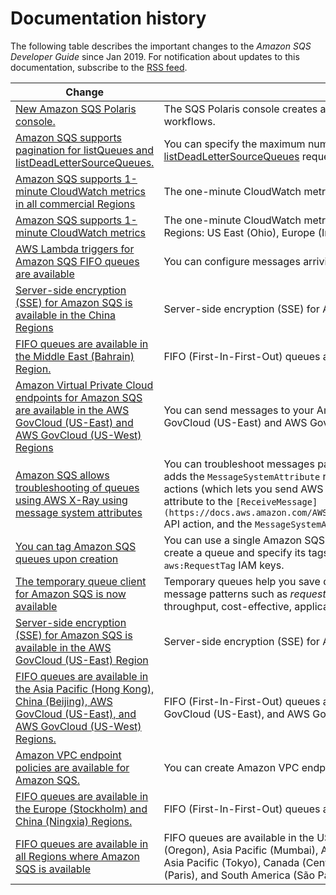 # Documentation history<a name="sqs-release-notes"></a>

The following table describes the important changes to the *Amazon SQS Developer Guide* since Jan 2019\. For notification about updates to this documentation, subscribe to the [RSS feed](https://docs.aws.amazon.com/AWSSimpleQueueService/latest/SQSDeveloperGuide/recent-updates.rss)\.

| Change | Description | Date | 
| --- |--- |--- |
| [New Amazon SQS Polaris console\.](https://docs.aws.amazon.com/AWSSimpleQueueService/latest/SQSDeveloperGuide/sqs-configuring.html) | The SQS Polaris console creates a [new user experience](https://docs.aws.amazon.com/AWSSimpleQueueService/latest/SQSDeveloperGuide/sqs-configuring.html) to simplify development and production workflows\. | July 8, 2020 | 
| [Amazon SQS supports pagination for listQueues and listDeadLetterSourceQueues\.](https://docs.aws.amazon.com/AWSSimpleQueueService/latest/APIReference/API_ListQueues.html) | You can specify the maximum number of results to return from a [listQueues](https://docs.aws.amazon.com/AWSSimpleQueueService/latest/APIReference/API_ListQueues.html) or [listDeadLetterSourceQueues](https://docs.aws.amazon.com/AWSSimpleQueueService/latest/APIReference/API_ListDeadLetterSourceQueues.html) request\. | June 22, 2020 | 
| [Amazon SQS supports 1\-minute CloudWatch metrics in all commercial Regions](https://docs.aws.amazon.com/AWSSimpleQueueService/latest/SQSDeveloperGuide/sqs-available-cloudwatch-metrics.html) | The one\-minute CloudWatch metric for Amazon SQS is available in all commercial Regions\. | January 9, 2020 | 
| [Amazon SQS supports 1\-minute CloudWatch metrics](https://docs.aws.amazon.com/AWSSimpleQueueService/latest/SQSDeveloperGuide/sqs-available-cloudwatch-metrics.html) | The one\-minute CloudWatch metric for Amazon SQS is currently available only in the following Regions: US East \(Ohio\), Europe \(Ireland\), Europe \(Stockholm\), and Asia Pacific \(Tokyo\)\. | November 25, 2019 | 
| [AWS Lambda triggers for Amazon SQS FIFO queues are available](https://docs.aws.amazon.com/AWSSimpleQueueService/latest/SQSDeveloperGuide/sqs-configure-lambda-function-trigger.html) | You can configure messages arriving in a FIFO queue to trigger a Lambda function\. | November 25, 2019 | 
| [Server\-side encryption \(SSE\) for Amazon SQS is available in the China Regions](https://docs.aws.amazon.com/AWSSimpleQueueService/latest/SQSDeveloperGuide/sqs-server-side-encryption.html) | Server\-side encryption \(SSE\) for Amazon SQS is available in the China Regions\. | November 13, 2019 | 
| [FIFO queues are available in the Middle East \(Bahrain\) Region\.](https://docs.aws.amazon.com/AWSSimpleQueueService/latest/SQSDeveloperGuide/FIFO-queues.html) | FIFO \(First\-In\-First\-Out\) queues are available in the Middle East \(Bahrain\) Region\. | October 10, 2019 | 
| [Amazon Virtual Private Cloud endpoints for Amazon SQS are available in the AWS GovCloud \(US\-East\) and AWS GovCloud \(US\-West\) Regions](https://docs.aws.amazon.com/AWSSimpleQueueService/latest/SQSDeveloperGuide/sqs-vpc-endpoints.html) | You can send messages to your Amazon SQS queues from Amazon Virtual Private Cloud in the AWS GovCloud \(US\-East\) and AWS GovCloud \(US\-West\) Regions\. | September 5, 2019 | 
| [Amazon SQS allows troubleshooting of queues using AWS X\-Ray using message system attributes](https://docs.aws.amazon.com/AWSSimpleQueueService/latest/SQSDeveloperGuide/sqs-troubleshooting-using-x-ray.html) | You can troubleshoot messages passing through Amazon SQS queues using AWS X\-Ray\. This release adds the `MessageSystemAttribute` request parameter to the `SendMessage` and `SendMessageBatch` API actions \(which lets you send AWS X\-Ray trace headers through Amazon SQS\), the `AWSTraceHeader` attribute to the `[ReceiveMessage](https://docs.aws.amazon.com/AWSSimpleQueueService/latest/APIReference/API_ReceiveMessage.html)` API action, and the `MessageSystemAttributeValue` data type\. | August 28, 2019 | 
| [You can tag Amazon SQS queues upon creation](https://docs.aws.amazon.com/AWSSimpleQueueService/latest/APIReference/API_CreateQueue.html) | You can use a single Amazon SQS API call, AWS SDK function, or AWS CLI command to simultaneously create a queue and specify its tags\. In addition, Amazon SQS supports the `aws:TagKeys` and `aws:RequestTag` IAM keys\. | August 22, 2019 | 
| [The temporary queue client for Amazon SQS is now available](https://docs.aws.amazon.com/AWSSimpleQueueService/latest/SQSDeveloperGuide/sqs-temporary-queues.html) | Temporary queues help you save development time and deployment costs when using common message patterns such as *request\-response*\. You can use the [Temporary Queue Client](https://github.com/awslabs/amazon-sqs-java-temporary-queues-client) to create high\-throughput, cost\-effective, application\-managed temporary queues\. | July 25, 2019 | 
| [Server\-side encryption \(SSE\) for Amazon SQS is available in the AWS GovCloud \(US\-East\) Region](https://docs.aws.amazon.com/AWSSimpleQueueService/latest/SQSDeveloperGuide/sqs-server-side-encryption.html) | Server\-side encryption \(SSE\) for Amazon SQS is available in the AWS GovCloud \(US\-East\) Region\. | June 20, 2019 | 
| [FIFO queues are available in the Asia Pacific \(Hong Kong\), China \(Beijing\), AWS GovCloud \(US\-East\), and AWS GovCloud \(US\-West\) Regions\.](https://docs.aws.amazon.com/AWSSimpleQueueService/latest/SQSDeveloperGuide/FIFO-queues.html) | FIFO \(First\-In\-First\-Out\) queues are available in the Asia Pacific \(Hong Kong\), China \(Beijing\), AWS GovCloud \(US\-East\), and AWS GovCloud \(US\-West\) Regions\. | May 15, 2019 | 
| [Amazon VPC endpoint policies are available for Amazon SQS\.](https://docs.aws.amazon.com/AWSSimpleQueueService/latest/SQSDeveloperGuide/sqs-vpc-endpoint-policy.html) | You can create Amazon VPC endpoint policies for Amazon SQS\. | April 4, 2019 | 
| [FIFO queues are available in the Europe \(Stockholm\) and China \(Ningxia\) Regions\.](https://docs.aws.amazon.com/AWSSimpleQueueService/latest/SQSDeveloperGuide/FIFO-queues.html) | FIFO \(First\-In\-First\-Out\) queues are available in the Europe \(Stockholm\) and China \(Ningxia\) Regions\. | March 14, 2019 | 
| [FIFO queues are available in all Regions where Amazon SQS is available](https://docs.aws.amazon.com/AWSSimpleQueueService/latest/SQSDeveloperGuide/FIFO-queues.html) | FIFO queues are available in the US East \(Ohio\), US East \(N\. Virginia\), US West \(N\. California\), US West \(Oregon\), Asia Pacific \(Mumbai\), Asia Pacific \(Seoul\), Asia Pacific \(Singapore\), Asia Pacific \(Sydney\), Asia Pacific \(Tokyo\), Canada \(Central\), Europe \(Frankfurt\), Europe \(Ireland\), Europe \(London\), Europe \(Paris\), and South America \(São Paulo\) Regions\.\. | February 7, 2019 | 